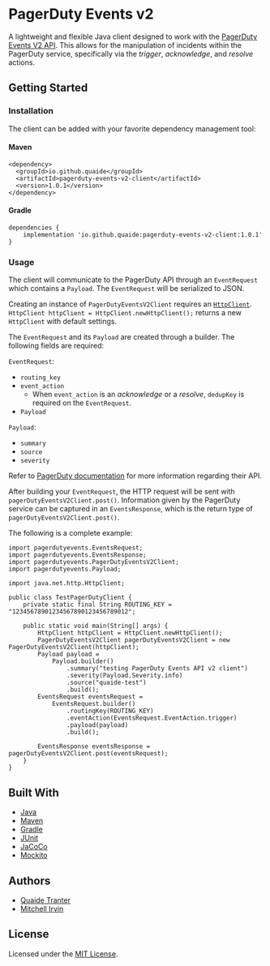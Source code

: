 # PagerDuty Events v2

A lightweight and flexible Java client designed to work with the [PagerDuty Events V2 API](https://developer.pagerduty.com/docs/events-api-v2/overview/). This allows for the manipulation of incidents within the PagerDuty service, specifically via the *trigger*, *acknowledge*, and *resolve* actions.

## Getting Started

### Installation
The client can be added with your favorite dependency management tool:

#### Maven
```
<dependency>
  <groupId>io.github.quaide</groupId>
  <artifactId>pagerduty-events-v2-client</artifactId>
  <version>1.0.1</version>
</dependency>
```

#### Gradle
```
dependencies {
    implementation 'io.github.quaide:pagerduty-events-v2-client:1.0.1'
}
```

### Usage

The client will communicate to the PagerDuty API through an `EventRequest` which contains a `Payload`. The `EventRequest` will be serialized to JSON. 

Creating an instance of `PagerDutyEventsV2Client` requires an [`HttpClient`](https://docs.oracle.com/en/java/javase/11/docs/api/java.net.http/java/net/http/HttpClient.html). `HttpClient httpClient = HttpClient.newHttpClient();` returns a new `HttpClient` with default settings.

The `EventRequest` and its `Payload` are created through a builder. The following fields are required:

`EventRequest`:
- `routing_key`
- `event_action`
  - When `event_action` is an *acknowledge* or a *resolve*, `dedupKey` is required on the `EventRequest`.
- `Payload`


`Payload`:
- `summary`
- `source`
- `severity`

Refer to [PagerDuty documentation](https://developer.pagerduty.com/docs/events-api-v2/trigger-events/) for more information regarding their API.

After building your `EventRequest`, the HTTP request will be sent with `pagerDutyEventsV2Client.post()`. Information given by the PagerDuty service can be captured in an `EventsResponse`, which is the return type of `pagerDutyEventsV2Client.post()`. 

The following is a complete example:

```
import pagerdutyevents.EventsRequest;
import pagerdutyevents.EventsResponse;
import pagerdutyevents.PagerDutyEventsV2Client;
import pagerdutyevents.Payload;

import java.net.http.HttpClient;

public class TestPagerDutyClient {
    private static final String ROUTING_KEY = "12345678901234567890123456789012";

    public static void main(String[] args) {
        HttpClient httpClient = HttpClient.newHttpClient();
        PagerDutyEventsV2Client pagerDutyEventsV2Client = new PagerDutyEventsV2Client(httpClient);
        Payload payload =
            Payload.builder()
                .summary("testing PagerDuty Events API v2 client")
                .severity(Payload.Severity.info)
                .source("quaide-test")
                .build();
        EventsRequest eventsRequest =
            EventsRequest.builder()
                .routingKey(ROUTING_KEY)
                .eventAction(EventsRequest.EventAction.trigger)
                .payload(payload)
                .build();

        EventsResponse eventsResponse = pagerDutyEventsV2Client.post(eventsRequest);
    }
}
```

## Built With
- [Java](https://openjdk.java.net/)
- [Maven](https://maven.apache.org/)
- [Gradle](https://gradle.org/)
- [JUnit](https://junit.org/junit5/)
- [JaCoCo](https://www.eclemma.org/jacoco/)
- [Mockito](https://site.mockito.org/)

## Authors
- [Quaide Tranter](http://www.quaidetranter.com)
- [Mitchell Irvin](https://github.com/mitchellirvin)

## License

Licensed under the [MIT License](https://opensource.org/licenses/MIT).
